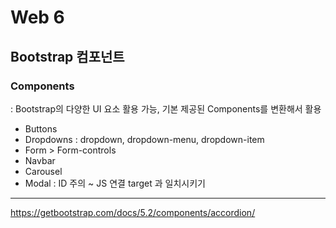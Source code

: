 # Web 6

## Bootstrap 컴포넌트

### Components

: Bootstrap의 다양한 UI 요소 활용 가능, 기본 제공된 Components를 변환해서 활용

-   Buttons
-   Dropdowns : dropdown, dropdown-menu, dropdown-item
-   Form > Form-controls
-   Navbar
-   Carousel
-   Modal : ID 주의 ~ JS 연결 target 과 일치시키기

---

https://getbootstrap.com/docs/5.2/components/accordion/

